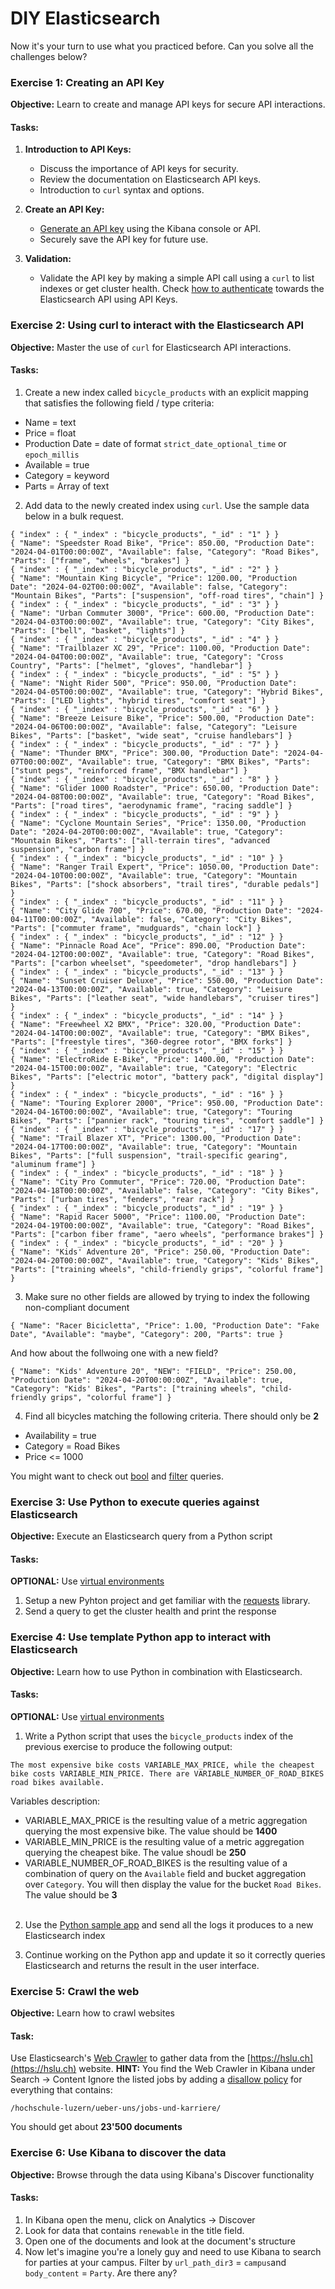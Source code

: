 # DIY Elasticsearch

Now it's your turn to use what you practiced before. Can you solve all the challenges below?

### Exercise 1: Creating an API Key

**Objective:** Learn to create and manage API keys for secure API interactions.

#### Tasks:

1. **Introduction to API Keys:**

   - Discuss the importance of API keys for security.
   - Review the documentation on Elasticsearch API keys.
   - Introduction to `curl` syntax and options.

2. **Create an API Key:**

   - [Generate an API key](https://www.elastic.co/guide/en/kibana/8.15/api-keys.html) using the Kibana console or API.
   - Securely save the API key for future use.

3. **Validation:**
   - Validate the API key by making a simple API call using a `curl` to list indexes or get cluster health. Check [how to authenticate](https://www.elastic.co/guide/en/elasticsearch/reference/current/http-clients.html) towards the Elasticsearch API using API Keys.

### Exercise 2: Using curl to interact with the Elasticsearch API

**Objective:** Master the use of `curl` for Elasticsearch API interactions.

#### Tasks:

1. Create a new index called `bicycle_products` with an explicit mapping that satisfies the following field / type criteria:

- Name = text
- Price = float
- Production Date = date of format `strict_date_optional_time` or `epoch_millis`
- Available = true
- Category = keyword
- Parts = Array of text

2. Add data to the newly created index using `curl`. Use the sample data below in a bulk request.

```
{ "index" : { "_index" : "bicycle_products", "_id" : "1" } }
{ "Name": "Speedster Road Bike", "Price": 850.00, "Production Date": "2024-04-01T00:00:00Z", "Available": false, "Category": "Road Bikes", "Parts": ["frame", "wheels", "brakes"] }
{ "index" : { "_index" : "bicycle_products", "_id" : "2" } }
{ "Name": "Mountain King Bicycle", "Price": 1200.00, "Production Date": "2024-04-02T00:00:00Z", "Available": false, "Category": "Mountain Bikes", "Parts": ["suspension", "off-road tires", "chain"] }
{ "index" : { "_index" : "bicycle_products", "_id" : "3" } }
{ "Name": "Urban Commuter 3000", "Price": 600.00, "Production Date": "2024-04-03T00:00:00Z", "Available": true, "Category": "City Bikes", "Parts": ["bell", "basket", "lights"] }
{ "index" : { "_index" : "bicycle_products", "_id" : "4" } }
{ "Name": "Trailblazer XC 29", "Price": 1100.00, "Production Date": "2024-04-04T00:00:00Z", "Available": true, "Category": "Cross Country", "Parts": ["helmet", "gloves", "handlebar"] }
{ "index" : { "_index" : "bicycle_products", "_id" : "5" } }
{ "Name": "Night Rider 500", "Price": 950.00, "Production Date": "2024-04-05T00:00:00Z", "Available": true, "Category": "Hybrid Bikes", "Parts": ["LED lights", "hybrid tires", "comfort seat"] }
{ "index" : { "_index" : "bicycle_products", "_id" : "6" } }
{ "Name": "Breeze Leisure Bike", "Price": 500.00, "Production Date": "2024-04-06T00:00:00Z", "Available": false, "Category": "Leisure Bikes", "Parts": ["basket", "wide seat", "cruise handlebars"] }
{ "index" : { "_index" : "bicycle_products", "_id" : "7" } }
{ "Name": "Thunder BMX", "Price": 300.00, "Production Date": "2024-04-07T00:00:00Z", "Available": true, "Category": "BMX Bikes", "Parts": ["stunt pegs", "reinforced frame", "BMX handlebar"] }
{ "index" : { "_index" : "bicycle_products", "_id" : "8" } }
{ "Name": "Glider 1000 Roadster", "Price": 650.00, "Production Date": "2024-04-08T00:00:00Z", "Available": true, "Category": "Road Bikes", "Parts": ["road tires", "aerodynamic frame", "racing saddle"] }
{ "index" : { "_index" : "bicycle_products", "_id" : "9" } }
{ "Name": "Cyclone Mountain Series", "Price": 1350.00, "Production Date": "2024-04-20T00:00:00Z", "Available": true, "Category": "Mountain Bikes", "Parts": ["all-terrain tires", "advanced suspension", "carbon frame"] }
{ "index" : { "_index" : "bicycle_products", "_id" : "10" } }
{ "Name": "Ranger Trail Expert", "Price": 1050.00, "Production Date": "2024-04-10T00:00:00Z", "Available": true, "Category": "Mountain Bikes", "Parts": ["shock absorbers", "trail tires", "durable pedals"] }
{ "index" : { "_index" : "bicycle_products", "_id" : "11" } }
{ "Name": "City Glide 700", "Price": 670.00, "Production Date": "2024-04-11T00:00:00Z", "Available": false, "Category": "City Bikes", "Parts": ["commuter frame", "mudguards", "chain lock"] }
{ "index" : { "_index" : "bicycle_products", "_id" : "12" } }
{ "Name": "Pinnacle Road Ace", "Price": 890.00, "Production Date": "2024-04-12T00:00:00Z", "Available": true, "Category": "Road Bikes", "Parts": ["carbon wheelset", "speedometer", "drop handlebars"] }
{ "index" : { "_index" : "bicycle_products", "_id" : "13" } }
{ "Name": "Sunset Cruiser Deluxe", "Price": 550.00, "Production Date": "2024-04-13T00:00:00Z", "Available": true, "Category": "Leisure Bikes", "Parts": ["leather seat", "wide handlebars", "cruiser tires"] }
{ "index" : { "_index" : "bicycle_products", "_id" : "14" } }
{ "Name": "Freewheel X2 BMX", "Price": 320.00, "Production Date": "2024-04-14T00:00:00Z", "Available": true, "Category": "BMX Bikes", "Parts": ["freestyle tires", "360-degree rotor", "BMX forks"] }
{ "index" : { "_index" : "bicycle_products", "_id" : "15" } }
{ "Name": "ElectroRide E-Bike", "Price": 1400.00, "Production Date": "2024-04-15T00:00:00Z", "Available": true, "Category": "Electric Bikes", "Parts": ["electric motor", "battery pack", "digital display"] }
{ "index" : { "_index" : "bicycle_products", "_id" : "16" } }
{ "Name": "Touring Explorer 2000", "Price": 950.00, "Production Date": "2024-04-16T00:00:00Z", "Available": true, "Category": "Touring Bikes", "Parts": ["pannier rack", "touring tires", "comfort saddle"] }
{ "index" : { "_index" : "bicycle_products", "_id" : "17" } }
{ "Name": "Trail Blazer XT", "Price": 1300.00, "Production Date": "2024-04-17T00:00:00Z", "Available": true, "Category": "Mountain Bikes", "Parts": ["full suspension", "trail-specific gearing", "aluminum frame"] }
{ "index" : { "_index" : "bicycle_products", "_id" : "18" } }
{ "Name": "City Pro Commuter", "Price": 720.00, "Production Date": "2024-04-18T00:00:00Z", "Available": false, "Category": "City Bikes", "Parts": ["urban tires", "fenders", "rear rack"] }
{ "index" : { "_index" : "bicycle_products", "_id" : "19" } }
{ "Name": "Rapid Racer 5000", "Price": 1100.00, "Production Date": "2024-04-19T00:00:00Z", "Available": true, "Category": "Road Bikes", "Parts": ["carbon fiber frame", "aero wheels", "performance brakes"] }
{ "index" : { "_index" : "bicycle_products", "_id" : "20" } }
{ "Name": "Kids' Adventure 20", "Price": 250.00, "Production Date": "2024-04-20T00:00:00Z", "Available": true, "Category": "Kids' Bikes", "Parts": ["training wheels", "child-friendly grips", "colorful frame"] }

```

3. Make sure no other fields are allowed by trying to index the following non-compliant document

```
{ "Name": "Racer Bicicletta", "Price": 1.00, "Production Date": "Fake Date", "Available": "maybe", "Category": 200, "Parts": true }
```

And how about the follwoing one with a new field?

```
{ "Name": "Kids' Adventure 20", "NEW": "FIELD", "Price": 250.00, "Production Date": "2024-04-20T00:00:00Z", "Available": true, "Category": "Kids' Bikes", "Parts": ["training wheels", "child-friendly grips", "colorful frame"] }
```

4. Find all bicycles matching the following criteria. There should only be **2**

- Availability = true
- Category = Road Bikes
- Price <= 1000

You might want to check out [bool](https://www.elastic.co/guide/en/elasticsearch/reference/current/query-dsl-bool-query.html) and [filter](https://www.elastic.co/guide/en/elasticsearch/reference/current/query-filter-context.html) queries.

### Exercise 3: Use Python to execute queries against Elasticsearch

**Objective:** Execute an Elasticsearch query from a Python script

#### Tasks:

**OPTIONAL:** Use [virtual environments](https://virtualenv.pypa.io/en/latest/user_guide.html)

1. Setup a new Pyhton project and get familiar with the [requests](https://pypi.org/project/requests/) library.
2. Send a query to get the cluster health and print the response

### Exercise 4: Use template Python app to interact with Elasticsearch

**Objective:** Learn how to use Python in combination with Elasticsearch.

#### Tasks:

**OPTIONAL:** Use [virtual environments](https://virtualenv.pypa.io/en/latest/user_guide.html)

1. Write a Python script that uses the `bicycle_products` index of the previous exercise to produce the following output:

```
The most expensive bike costs VARIABLE_MAX_PRICE, while the cheapest bike costs VARIABLE_MIN_PRICE. There are VARIABLE_NUMBER_OF_ROAD_BIKES road bikes available.
```

Variables description:

- VARIABLE_MAX_PRICE is the resulting value of a metric aggregation querying the most expensive bike. The value should be **1400**
- VARIABLE_MIN_PRICE is the resulting value of a metric aggregation querying the cheapest bike. The value shoudl be **250**
- VARIABLE_NUMBER_OF_ROAD_BIKES is the resulting value of a combination of query on the `Available` field and bucket aggregation over `Category`. You will then display the value for the bucket `Road Bikes`. The value should be **3**
  <br>
  <br>

2. Use the [Python sample app](./python/) and send all the logs it produces to a new Elasticsearch index

3. Continue working on the Python app and update it so it correctly queries Elasticsearch and returns the result in the user interface.

### Exercise 5: Crawl the web

**Objective:** Learn how to crawl websites

#### Task:

Use Elasticsearch's [Web Crawler](https://www.elastic.co/web-crawler) to gather data from the [https://hslu.ch](https://hslu.ch) website.
**HINT:** You find the Web Crawler in Kibana under Search -> Content
Ignore the listed jobs by adding a [disallow policy](https://www.elastic.co/guide/en/enterprise-search/current/crawler-managing.html#crawler-managing-crawl-rules) for everything that contains:

```
/hochschule-luzern/ueber-uns/jobs-und-karriere/
```

You should get about **23'500 documents**

### Exercise 6: Use Kibana to discover the data

**Objective:** Browse through the data using Kibana's Discover functionality

#### Tasks:

1. In Kibana open the menu, click on Analytics -> Discover
2. Look for data that contains `renewable` in the title field.
3. Open one of the documents and look at the document's structure
4. Now let's imagine you're a lonely guy and need to use Kibana to search for parties at your campus. Filter by `url_path_dir3` = `campus`and `body_content` = `Party`. Are there any?
